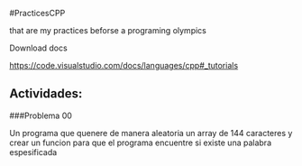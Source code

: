 #PracticesCPP 

that are my practices beforse a programing olympics 


Download docs 

https://code.visualstudio.com/docs/languages/cpp#_tutorials

Actividades:
---

###Problema 00

Un programa que quenere de manera aleatoria un array de 144 caracteres y crear un funcion para que el programa encuentre si existe una palabra espesificada
